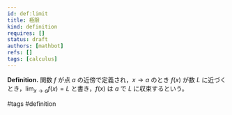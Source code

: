 ```yaml
---
id: def:limit
title: 極限
kind: definition
requires: []
status: draft
authors: [mathbot]
refs: []
tags: [calculus]
---
```


**Definition.** 関数 $f$ が点 $a$ の近傍で定義され，$x\to a$ のとき $f(x)$ が数 $L$ に近づくとき，$\lim_{x\to a} f(x)=L$ と書き，$f(x)$ は $a$ で $L$ に収束するという。

#tags #definition
